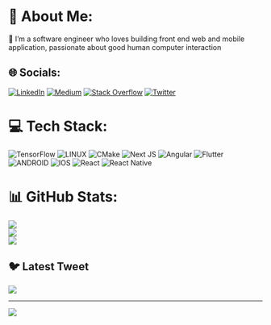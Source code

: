 # 💫 About Me:
🔭 I’m a software engineer who loves building front end web and mobile application, passionate about good human computer interaction


## 🌐 Socials:
[![LinkedIn](https://img.shields.io/badge/LinkedIn-%230077B5.svg?logo=linkedin&logoColor=white)](https://linkedin.com/in/benkigera) [![Medium](https://img.shields.io/badge/Medium-12100E?logo=medium&logoColor=white)](https://medium.com/@benkigera) [![Stack Overflow](https://img.shields.io/badge/-Stackoverflow-FE7A16?logo=stack-overflow&logoColor=white)](https://stackoverflow.com/users/benkigera) [![Twitter](https://img.shields.io/badge/Twitter-%231DA1F2.svg?logo=Twitter&logoColor=white)](https://twitter.com/benkigera) 

# 💻 Tech Stack:
![TensorFlow](https://img.shields.io/badge/TensorFlow-%23FF6F00.svg?style=for-the-badge&logo=TensorFlow&logoColor=white) ![LINUX](https://img.shields.io/badge/Linux-FCC624?style=for-the-badge&logo=linux&logoColor=black) ![CMake](https://img.shields.io/badge/CMake-%23008FBA.svg?style=for-the-badge&logo=cmake&logoColor=white) ![Next JS](https://img.shields.io/badge/Next-black?style=for-the-badge&logo=next.js&logoColor=white) ![Angular](https://img.shields.io/badge/angular-%23DD0031.svg?style=for-the-badge&logo=angular&logoColor=white) ![Flutter](https://img.shields.io/badge/Flutter-%2302569B.svg?style=for-the-badge&logo=Flutter&logoColor=white) ![ANDROID](https://img.shields.io/badge/android-%2320232a.svg?style=for-the-badge&logo=android&logoColor=%a4c639) ![IOS](https://img.shields.io/badge/IOS-%2320232a.svg?style=for-the-badge&logo=apple&logoColor=white) ![React](https://img.shields.io/badge/react-%2320232a.svg?style=for-the-badge&logo=react&logoColor=%2361DAFB) ![React Native](https://img.shields.io/badge/react_native-%2320232a.svg?style=for-the-badge&logo=react&logoColor=%2361DAFB)
# 📊 GitHub Stats:
![](https://github-readme-stats.vercel.app/api?username=benkigera&theme=dark&hide_border=false&include_all_commits=true&count_private=false)<br/>
![](https://github-readme-streak-stats.herokuapp.com/?user=benkigera&theme=dark&hide_border=false)<br/>
![](https://github-readme-stats.vercel.app/api/top-langs/?username=benkigera&theme=dark&hide_border=false&include_all_commits=true&count_private=false&layout=compact)

## 🐦 Latest Tweet
[![](https://gtce.itsvg.in/api?username=benkigera)](https://github.com/VishwaGauravIn/github-twitter-card-embed)

---
[![](https://visitcount.itsvg.in/api?id=benkigera&icon=0&color=0)](https://visitcount.itsvg.in)

<!-- Proudly created with GPRM ( https://gprm.itsvg.in ) -->
